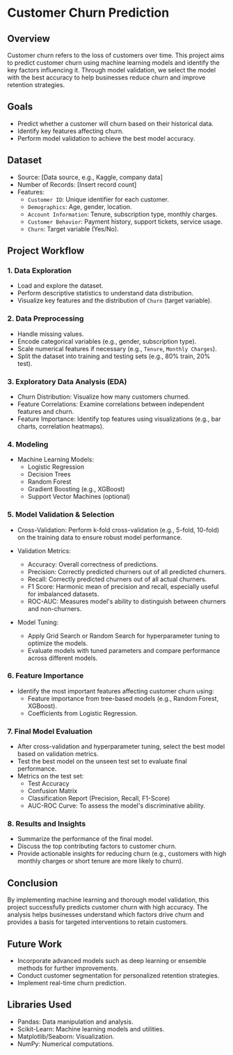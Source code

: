 # Customer Churn Prediction

## Overview
Customer churn refers to the loss of customers over time. This project aims to predict customer churn using machine learning models and identify the key factors influencing it. Through model validation, we select the model with the best accuracy to help businesses reduce churn and improve retention strategies.

## Goals
- Predict whether a customer will churn based on their historical data.
- Identify key features affecting churn.
- Perform model validation to achieve the best model accuracy.

## Dataset
- Source: [Data source, e.g., Kaggle, company data]
- Number of Records: [Insert record count]
- Features:
    - `Customer ID`: Unique identifier for each customer.
    - `Demographics`: Age, gender, location.
    - `Account Information`: Tenure, subscription type, monthly charges.
    - `Customer Behavior`: Payment history, support tickets, service usage.
    - `Churn`: Target variable (Yes/No).

## Project Workflow

### 1. Data Exploration
- Load and explore the dataset.
- Perform descriptive statistics to understand data distribution.
- Visualize key features and the distribution of `Churn` (target variable).

### 2. Data Preprocessing
- Handle missing values.
- Encode categorical variables (e.g., gender, subscription type).
- Scale numerical features if necessary (e.g., `Tenure`, `Monthly Charges`).
- Split the dataset into training and testing sets (e.g., 80% train, 20% test).

### 3. Exploratory Data Analysis (EDA)
- Churn Distribution: Visualize how many customers churned.
- Feature Correlations: Examine correlations between independent features and churn.
- Feature Importance: Identify top features using visualizations (e.g., bar charts, correlation heatmaps).

### 4. Modeling
- Machine Learning Models:
  - Logistic Regression
  - Decision Trees
  - Random Forest
  - Gradient Boosting (e.g., XGBoost)
  - Support Vector Machines (optional)

### 5. Model Validation & Selection
- Cross-Validation: Perform k-fold cross-validation (e.g., 5-fold, 10-fold) on the training data to ensure robust model performance.
- Validation Metrics:
  - Accuracy: Overall correctness of predictions.
  - Precision: Correctly predicted churners out of all predicted churners.
  - Recall: Correctly predicted churners out of all actual churners.
  - F1 Score: Harmonic mean of precision and recall, especially useful for imbalanced datasets.
  - ROC-AUC: Measures model's ability to distinguish between churners and non-churners.
  
- Model Tuning:
  - Apply Grid Search or Random Search for hyperparameter tuning to optimize the models.
  - Evaluate models with tuned parameters and compare performance across different models.

### 6. Feature Importance
- Identify the most important features affecting customer churn using:
  - Feature importance from tree-based models (e.g., Random Forest, XGBoost).
  - Coefficients from Logistic Regression.

### 7. Final Model Evaluation
- After cross-validation and hyperparameter tuning, select the best model based on validation metrics.
- Test the best model on the unseen test set to evaluate final performance.
- Metrics on the test set:
  - Test Accuracy
  - Confusion Matrix
  - Classification Report (Precision, Recall, F1-Score)
  - AUC-ROC Curve: To assess the model's discriminative ability.

### 8. Results and Insights
- Summarize the performance of the final model.
- Discuss the top contributing factors to customer churn.
- Provide actionable insights for reducing churn (e.g., customers with high monthly charges or short tenure are more likely to churn).

## Conclusion
By implementing machine learning and thorough model validation, this project successfully predicts customer churn with high accuracy. The analysis helps businesses understand which factors drive churn and provides a basis for targeted interventions to retain customers.

## Future Work
- Incorporate advanced models such as deep learning or ensemble methods for further improvements.
- Conduct customer segmentation for personalized retention strategies.
- Implement real-time churn prediction.

## Libraries Used
- Pandas: Data manipulation and analysis.
- Scikit-Learn: Machine learning models and utilities.
- Matplotlib/Seaborn: Visualization.
- NumPy: Numerical computations.
